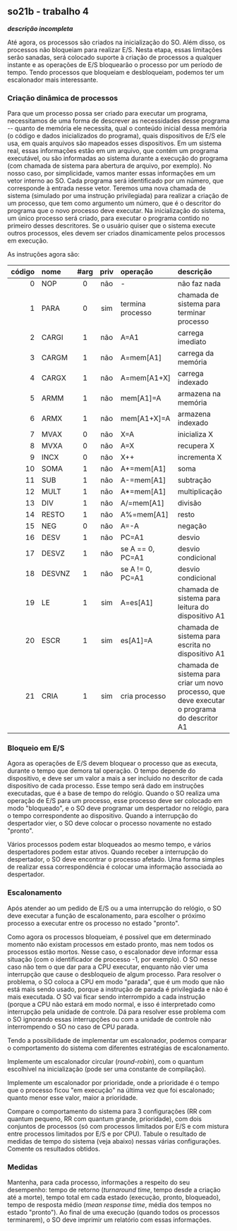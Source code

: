 ## so21b - trabalho 4

***descrição incompleta***

Até agora, os processos são criados na inicialização do SO.
Além disso, os processos não bloqueiam para realizar E/S. 
Nesta etapa, essas limitações serão sanadas, será colocado suporte à criação de processos a qualquer instante e as operações de E/S bloquearão o processo por um período de tempo.
Tendo processos que bloqueiam e desbloqueiam, podemos ter um escalonador mais interessante.


### Criação dinâmica de processos

Para que um processo possa ser criado para executar um programa, necessitamos de uma forma de descrever as necessidades desse programa -- quanto de memória ele necessita, qual o conteúdo inicial dessa memória (o código e dados inicializados do programa), quais dispositivos de E/S ele usa, em quais arquivos são mapeados esses dispositivos.
Em um sistema real, essas informações estão em um arquivo, que contém um programa executável, ou são informadas ao sistema durante a execução do programa (com chamada de sistema para abertura de arquivo, por exemplo).
No nosso caso, por simplicidade, vamos manter essas informações em um vetor interno ao SO. Cada programa será identificado por um número, que corresponde à entrada nesse vetor.
Teremos uma nova chamada de sistema (simulado por uma instrução privilegiada) para realizar a criação de um processo, que tem como argumento um número, que é o descritor do programa que o novo processo deve executar.
Na inicialização do sistema, um único processo será criado, para executar o programa contido no primeiro desses descritores.
Se o usuário quiser que o sistema execute outros processos, eles devem ser criados dinamicamente pelos processos em execução.

As instruções agora são:

| código |   nome | #arg | priv | operação         | descrição |
| -----: | :----- | :--: | :--: | :--------        | :-------- |
|      0 | NOP    | 0    | não  | -                | não faz nada |
|      1 | PARA   | 0    | sim  | termina processo | chamada de sistema para terminar processo |
|      2 | CARGI  | 1    | não  | A=A1             | carrega imediato |
|      3 | CARGM  | 1    | não  | A=mem[A1]        | carrega da memória |
|      4 | CARGX  | 1    | não  | A=mem[A1+X]      | carrega indexado |
|      5 | ARMM   | 1    | não  | mem[A1]=A        | armazena na memória |
|      6 | ARMX   | 1    | não  | mem[A1+X]=A      | armazena indexado |
|      7 | MVAX   | 0    | não  | X=A              | inicializa X |
|      8 | MVXA   | 0    | não  | A=X              | recupera X |
|      9 | INCX   | 0    | não  | X++              | incrementa X |
|     10 | SOMA   | 1    | não  | A+=mem[A1]       | soma |
|     11 | SUB    | 1    | não  | A-=mem[A1]       | subtração |
|     12 | MULT   | 1    | não  | A*=mem[A1]       | multiplicação |
|     13 | DIV    | 1    | não  | A/=mem[A1]       | divisão |
|     14 | RESTO  | 1    | não  | A%=mem[A1]       | resto |
|     15 | NEG    | 0    | não  | A=-A             | negação |
|     16 | DESV   | 1    | não  | PC=A1            | desvio |
|     17 | DESVZ  | 1    | não  | se A == 0, PC=A1 | desvio condicional |
|     18 | DESVNZ | 1    | não  | se A != 0, PC=A1 | desvio condicional |
|     19 | LE     | 1    | sim  | A=es[A1]         | chamada de sistema para leitura do dispositivo A1 |
|     20 | ESCR   | 1    | sim  | es[A1]=A         | chamada de sistema para escrita no dispositivo A1 |
|     21 | CRIA   | 1    | sim  | cria processo    | chamada de sistema para criar um novo processo, que deve executar o programa do descritor A1 |


### Bloqueio em E/S

Agora as operações de E/S devem bloquear o processo que as executa, durante o tempo que demora tal operação.
O tempo depende do dispositivo, e deve ser um valor a mais a ser incluido no descritor de cada dispositivo de cada processo.
Esse tempo será dado em instruções executadas, que é a base de tempo do relógio.
Quando o SO realiza uma operação de E/S para um processo, esse processo deve ser colocado em modo "bloqueado", e o SO deve programar um despertador no relógio, para o tempo correspondente ao dispositivo.
Quando a interrupção do despertador vier, o SO deve colocar o processo novamente no estado "pronto".

Vários processos podem estar bloqueados ao mesmo tempo, e vários despertadores podem estar ativos.
Quando receber a interrupção do despertador, o SO deve encontrar o processo afetado.
Uma forma simples de realizar essa correspondência é colocar uma informação associada ao despertador.

### Escalonamento

Após atender ao um pedido de E/S ou a uma interrupção do relógio, o SO deve executar a função de escalonamento, para escolher o próximo processo a executar entre os processo no estado "pronto".

Como agora os processos bloqueiam, é possível que em determinado momento não existam processos em estado pronto, mas nem todos os processos estão mortos. Nesse caso, o escalonador deve informar essa situação (com o identificador de processo -1, por exemplo).
O SO nesse caso não tem o que dar para a CPU executar, enquanto não vier uma interrupção que cause o desbloqueio de algum processo.
Para resolver o problema, o SO coloca a CPU em modo "parada", que é um modo que não está mais sendo usado, porque a instrução de parada é privilegiada e não é mais executada. O SO vai ficar sendo interrompido a cada instrução (porque a CPU não estará em modo normal, e isso é interpretado como interrupção pela unidade de controle. Dá para resolver esse problema com o SO ignorando essas interrupções ou com a unidade de controle não interrompendo o SO no caso de CPU parada.

Tendo a possibilidade de implementar um escalonador, podemos comparar o comportamento do sistema com diferentes estratégias de escalonamento.

Implemente um escalonador circular (*round-robin*), com o quantum escolhível na inicialização (pode ser uma constante de compilação).

Implemente um escalonador por prioridade, onde a prioridade é o tempo que o processo ficou "em execução" na última vez que foi escalonado; quanto menor esse valor, maior a prioridade.

Compare o comportamento do sistema para 3 configurações (RR com quantum pequeno, RR com quantum grande, prioridade), com dois conjuntos de processos (só com processos limitados por E/S e com mistura entre processos limitados por E/S e por CPU). Tabule o resultado de medidas de tempo do sistema (veja abaixo) nessas várias configurações. Comente os resultados obtidos.

### Medidas

Mantenha, para cada processo, informações a respeito do seu desempenho: tempo de retorno (*turnaround time*, tempo desde a criação até a morte), tempo total em cada estado (execução, pronto, bloqueado), tempo de resposta médio (*mean response time*, média dos tempos no estado "pronto").
Ao final de uma execução (quando todos os processos terminarem), o SO deve imprimir um relatório com essas informações.

